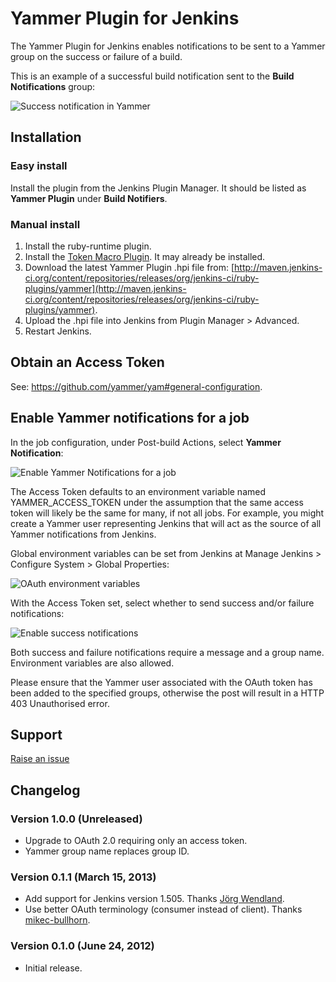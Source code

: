 # Yammer Plugin for Jenkins

The Yammer Plugin for Jenkins enables notifications to be sent to a Yammer group on the success or failure of a build.

This is an example of a successful build notification sent to the __Build Notifications__ group:

![Success notification in Yammer](https://github.com/mattriley/yammer-plugin-for-jenkins/raw/oauth2/readme/success_notification_in_yammer.png)

## Installation

### Easy install

Install the plugin from the Jenkins Plugin Manager. It should be listed as __Yammer Plugin__ under __Build Notifiers__.

### Manual install

1. Install the ruby-runtime plugin.
2. Install the [Token Macro Plugin](https://wiki.jenkins-ci.org/display/JENKINS/Token+Macro+Plugin). It may already be installed.
3. Download the latest Yammer Plugin .hpi file from: [http://maven.jenkins-ci.org/content/repositories/releases/org/jenkins-ci/ruby-plugins/yammer](http://maven.jenkins-ci.org/content/repositories/releases/org/jenkins-ci/ruby-plugins/yammer).
4. Upload the .hpi file into Jenkins from Plugin Manager > Advanced.
5. Restart Jenkins.

## Obtain an Access Token

See: <https://github.com/yammer/yam#general-configuration>.

## Enable Yammer notifications for a job

In the job configuration, under Post-build Actions, select __Yammer Notification__:

![Enable Yammer Notifications for a job](https://github.com/mattriley/yammer-plugin-for-jenkins/raw/oauth2/readme/enable_yammer_notifications_for_job.png)

The Access Token defaults to an environment variable named YAMMER_ACCESS_TOKEN under the assumption that the same access token will likely be the same for many, if not all jobs.
For example, you might create a Yammer user representing Jenkins that will act as the source of all Yammer notifications from Jenkins.

Global environment variables can be set from Jenkins at Manage Jenkins > Configure System > Global Properties:

![OAuth environment variables](https://github.com/mattriley/yammer-plugin-for-jenkins/raw/oauth2/readme/oauth_environment_variables.png)

With the Access Token set, select whether to send success and/or failure notifications:

![Enable success notifications](https://github.com/mattriley/yammer-plugin-for-jenkins/raw/oauth2/readme/enable_success_notifications.png)

Both success and failure notifications require a message and a group name. Environment variables are also allowed.

Please ensure that the Yammer user associated with the OAuth token has been added to the specified groups,
otherwise the post will result in a HTTP 403 Unauthorised error.

## Support

[Raise an issue](https://github.com/mattriley/yammer-plugin-for-jenkins/issues)

## Changelog

### Version 1.0.0 (Unreleased)

- Upgrade to OAuth 2.0 requiring only an access token.
- Yammer group name replaces group ID.

### Version 0.1.1 (March 15, 2013)

- Add support for Jenkins version 1.505. Thanks [Jörg Wendland](https://github.com/jwendland).
- Use better OAuth terminology (consumer instead of client). Thanks [mikec-bullhorn](https://github.com/mikec-bullhorn).

### Version 0.1.0 (June 24, 2012)

- Initial release.
